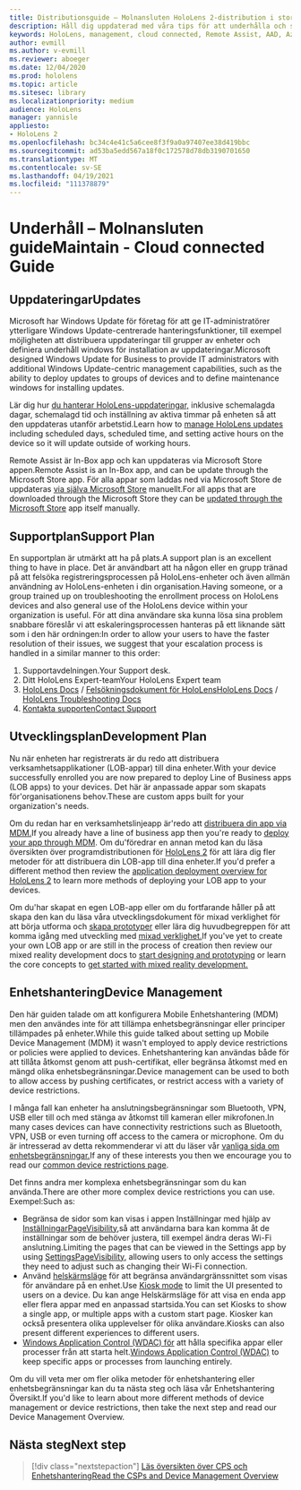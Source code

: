 ```yaml
---
title: Distributionsguide – Molnansluten HoloLens 2-distribution i stor skala med Remote Assist – Underhåll
description: Håll dig uppdaterad med våra tips för att underhålla och stödja HoloLens-enheter i ett molnanslutet nätverk.
keywords: HoloLens, management, cloud connected, Remote Assist, AAD, Azure AD, MDM, Mobile Enhetshantering
author: evmill
ms.author: v-evmill
ms.reviewer: aboeger
ms.date: 12/04/2020
ms.prod: hololens
ms.topic: article
ms.sitesec: library
ms.localizationpriority: medium
audience: HoloLens
manager: yannisle
appliesto:
- HoloLens 2
ms.openlocfilehash: bc34c4e41c5a6cee8f3f9a0a97407ee38d419bbc
ms.sourcegitcommit: ad53ba5edd567a18f0c172578d78db3190701650
ms.translationtype: MT
ms.contentlocale: sv-SE
ms.lasthandoff: 04/19/2021
ms.locfileid: "111378879"
---
```

# <a name="maintain---cloud-connected-guide"></a><span data-ttu-id="60768-104">Underhåll – Molnansluten guide</span><span class="sxs-lookup"><span data-stu-id="60768-104">Maintain - Cloud connected Guide</span></span>

## <a name="updates"></a><span data-ttu-id="60768-105">Uppdateringar</span><span class="sxs-lookup"><span data-stu-id="60768-105">Updates</span></span>

<span data-ttu-id="60768-106">Microsoft har Windows Update för företag för att ge IT-administratörer ytterligare Windows Update-centrerade hanteringsfunktioner, till exempel möjligheten att distribuera uppdateringar till grupper av enheter och definiera underhåll windows för installation av uppdateringar.</span><span class="sxs-lookup"><span data-stu-id="60768-106">Microsoft designed Windows Update for Business to provide IT administrators with additional Windows Update-centric management capabilities, such as the ability to deploy updates to groups of devices and to define maintenance windows for installing updates.</span></span>

<span data-ttu-id="60768-107">Lär dig hur [du hanterar HoloLens-uppdateringar,](https://docs.microsoft.com/hololens/hololens-updates) inklusive schemalagda dagar, schemalagd tid och inställning av aktiva timmar på enheten så att den uppdateras utanför arbetstid.</span><span class="sxs-lookup"><span data-stu-id="60768-107">Learn how to [manage HoloLens updates](https://docs.microsoft.com/hololens/hololens-updates) including scheduled days, scheduled time, and setting active hours on the device so it will update outside of working hours.</span></span>

<span data-ttu-id="60768-108">Remote Assist är In-Box app och kan uppdateras via Microsoft Store appen.</span><span class="sxs-lookup"><span data-stu-id="60768-108">Remote Assist is an In-Box app, and can be update through the Microsoft Store app.</span></span> <span data-ttu-id="60768-109">För alla appar som laddas ned via Microsoft Store de uppdateras [via själva Microsoft Store](https://docs.microsoft.com/hololens/holographic-store-apps#update-apps) manuellt.</span><span class="sxs-lookup"><span data-stu-id="60768-109">For all apps that are downloaded through the Microsoft Store they can be [updated through the Microsoft Store](https://docs.microsoft.com/hololens/holographic-store-apps#update-apps) app itself manually.</span></span>

## <a name="support-plan"></a><span data-ttu-id="60768-110">Supportplan</span><span class="sxs-lookup"><span data-stu-id="60768-110">Support Plan</span></span>

<span data-ttu-id="60768-111">En supportplan är utmärkt att ha på plats.</span><span class="sxs-lookup"><span data-stu-id="60768-111">A support plan is an excellent thing to have in place.</span></span> <span data-ttu-id="60768-112">Det är användbart att ha någon eller en grupp tränad på att felsöka registreringsprocessen på HoloLens-enheter och även allmän användning av HoloLens-enheten i din organisation.</span><span class="sxs-lookup"><span data-stu-id="60768-112">Having someone, or a group trained up on troubleshooting the enrollment process on HoloLens devices and also general use of the HoloLens device within your organization is useful.</span></span> <span data-ttu-id="60768-113">För att dina användare ska kunna lösa sina problem snabbare föreslår vi att eskaleringsprocessen hanteras på ett liknande sätt som i den här ordningen:</span><span class="sxs-lookup"><span data-stu-id="60768-113">In order to allow your users to have the faster resolution of their issues, we suggest that your escalation process is handled in a similar manner to this order:</span></span>

1. <span data-ttu-id="60768-114">Supportavdelningen.</span><span class="sxs-lookup"><span data-stu-id="60768-114">Your Support desk.</span></span>
2. <span data-ttu-id="60768-115">Ditt HoloLens Expert-team</span><span class="sxs-lookup"><span data-stu-id="60768-115">Your HoloLens Expert team</span></span>
3. <span data-ttu-id="60768-116">[HoloLens Docs](https://docs.microsoft.com/hololens/)  /  [Felsökningsdokument för HoloLens](https://docs.microsoft.com/hololens/hololens-troubleshooting)</span><span class="sxs-lookup"><span data-stu-id="60768-116">[HoloLens Docs](https://docs.microsoft.com/hololens/) / [HoloLens Troubleshooting Docs](https://docs.microsoft.com/hololens/hololens-troubleshooting)</span></span>
4. [<span data-ttu-id="60768-117">Kontakta supporten</span><span class="sxs-lookup"><span data-stu-id="60768-117">Contact Support</span></span>](https://support.serviceshub.microsoft.com/supportforbusiness/create?sapId=e9391227-fa6d-927b-0fff-f96288631b8f)

## <a name="development-plan"></a><span data-ttu-id="60768-118">Utvecklingsplan</span><span class="sxs-lookup"><span data-stu-id="60768-118">Development Plan</span></span>

<span data-ttu-id="60768-119">Nu när enheten har registrerats är du redo att distribuera verksamhetsapplikationer (LOB-appar) till dina enheter.</span><span class="sxs-lookup"><span data-stu-id="60768-119">With your device successfully enrolled you are now prepared to deploy Line of Business apps (LOB apps) to your devices.</span></span> <span data-ttu-id="60768-120">Det här är anpassade appar som skapats för&#39;organisationens behov.</span><span class="sxs-lookup"><span data-stu-id="60768-120">These are custom apps built for your organization&#39;s needs.</span></span>

<span data-ttu-id="60768-121">Om du redan har en verksamhetslinjeapp är&#39;redo att [distribuera din app via MDM.](https://docs.microsoft.com/hololens/app-deploy-intune)</span><span class="sxs-lookup"><span data-stu-id="60768-121">If you already have a line of business app then you&#39;re ready to [deploy your app through MDM](https://docs.microsoft.com/hololens/app-deploy-intune).</span></span> <span data-ttu-id="60768-122">Om du&#39;föredrar en annan metod kan du läsa översikten över programdistributionen för [HoloLens 2](https://docs.microsoft.com/hololens/app-deploy-overview) för att lära dig fler metoder för att distribuera din LOB-app till dina enheter.</span><span class="sxs-lookup"><span data-stu-id="60768-122">If you&#39;d prefer a different method then review the [application deployment overview for HoloLens 2](https://docs.microsoft.com/hololens/app-deploy-overview) to learn more methods of deploying your LOB app to your devices.</span></span>

<span data-ttu-id="60768-123">Om du&#39;har skapat en egen LOB-app eller om du fortfarande håller på att skapa den kan du läsa våra utvecklingsdokument för mixad verklighet för att börja utforma och [skapa prototyper](https://docs.microsoft.com/windows/mixed-reality/design/design) eller lära dig huvudbegreppen för att komma igång med utveckling med [mixad verklighet.](https://docs.microsoft.com/windows/mixed-reality/discover/get-started-with-mr)</span><span class="sxs-lookup"><span data-stu-id="60768-123">If you&#39;ve yet to create your own LOB app or are still in the process of creation then review our mixed reality development docs to [start designing and prototyping](https://docs.microsoft.com/windows/mixed-reality/design/design) or learn the core concepts to [get started with mixed reality development.](https://docs.microsoft.com/windows/mixed-reality/discover/get-started-with-mr)</span></span>

## <a name="device-management"></a><span data-ttu-id="60768-124">Enhetshantering</span><span class="sxs-lookup"><span data-stu-id="60768-124">Device Management</span></span> 

<span data-ttu-id="60768-125">Den här guiden talade om att konfigurera Mobile Enhetshantering (MDM) men den användes inte för att tillämpa enhetsbegränsningar eller principer tillämpades på enheter.</span><span class="sxs-lookup"><span data-stu-id="60768-125">While this guide talked about setting up Mobile Device Management (MDM) it wasn't employed to apply device restrictions or policies were applied to devices.</span></span> <span data-ttu-id="60768-126">Enhetshantering kan användas både för att tillåta åtkomst genom att push-certifikat, eller begränsa åtkomst med en mängd olika enhetsbegränsningar.</span><span class="sxs-lookup"><span data-stu-id="60768-126">Device management can be used to both to allow access by pushing certificates, or restrict access with a variety of device restrictions.</span></span> 

<span data-ttu-id="60768-127">I många fall kan enheter ha anslutningsbegränsningar som Bluetooth, VPN, USB eller till och med stänga av åtkomst till kameran eller mikrofonen.</span><span class="sxs-lookup"><span data-stu-id="60768-127">In many cases devices can have connectivity restrictions such as Bluetooth, VPN, USB or even turning off access to the camera or microphone.</span></span> <span data-ttu-id="60768-128">Om du är intresserad av detta rekommenderar vi att du läser vår [vanliga sida om enhetsbegränsningar.](hololens-common-device-restrictions.md)</span><span class="sxs-lookup"><span data-stu-id="60768-128">If any of these interests you then we encourage you to read our [common device restrictions page](hololens-common-device-restrictions.md).</span></span>

<span data-ttu-id="60768-129">Det finns andra mer komplexa enhetsbegränsningar som du kan använda.</span><span class="sxs-lookup"><span data-stu-id="60768-129">There are other more complex device restrictions you can use.</span></span> <span data-ttu-id="60768-130">Exempel:</span><span class="sxs-lookup"><span data-stu-id="60768-130">Such as:</span></span>

- <span data-ttu-id="60768-131">Begränsa de sidor som kan visas i appen Inställningar med hjälp av [InställningarPageVisibility,](settings-uri-list.md)så att användarna bara kan komma åt de inställningar som de behöver justera, till exempel ändra deras Wi-Fi anslutning.</span><span class="sxs-lookup"><span data-stu-id="60768-131">Limiting the pages that can be viewed in the Settings app by using [SettingsPageVisibility](settings-uri-list.md), allowing users to only access the settings they need to adjust such as changing their Wi-Fi connection.</span></span>
- <span data-ttu-id="60768-132">Använd [helskärmsläge](hololens-kiosk.md) för att begränsa användargränssnittet som visas för användare på en enhet.</span><span class="sxs-lookup"><span data-stu-id="60768-132">Use [Kiosk mode](hololens-kiosk.md) to limit the UI presented to users on a device.</span></span> <span data-ttu-id="60768-133">Du kan ange Helskärmsläge för att visa en enda app eller flera appar med en anpassad startsida.</span><span class="sxs-lookup"><span data-stu-id="60768-133">You can set Kiosks to show a single app, or multiple apps with a custom start page.</span></span> <span data-ttu-id="60768-134">Kiosker kan också presentera olika upplevelser för olika användare.</span><span class="sxs-lookup"><span data-stu-id="60768-134">Kiosks can also present different experiences to different users.</span></span>  
- <span data-ttu-id="60768-135">[Windows Application Control (WDAC) för](windows-defender-application-control-wdac.md) att hålla specifika appar eller processer från att starta helt.</span><span class="sxs-lookup"><span data-stu-id="60768-135">[Windows Application Control (WDAC)](windows-defender-application-control-wdac.md) to keep specific apps or processes from launching entirely.</span></span>

<span data-ttu-id="60768-136">Om du vill veta mer om fler olika metoder för enhetshantering eller enhetsbegränsningar kan du ta nästa steg och läsa vår Enhetshantering Översikt.</span><span class="sxs-lookup"><span data-stu-id="60768-136">If you'd like to learn about more different methods of device management or device restrictions, then take the next step and read our Device Management Overview.</span></span>

## <a name="next-step"></a><span data-ttu-id="60768-137">Nästa steg</span><span class="sxs-lookup"><span data-stu-id="60768-137">Next step</span></span>

> [!div class="nextstepaction"]
> [<span data-ttu-id="60768-138">Läs översikten över CPS och Enhetshantering</span><span class="sxs-lookup"><span data-stu-id="60768-138">Read the CSPs and Device Management Overview</span></span>](hololens-csp-policy-overview.md)